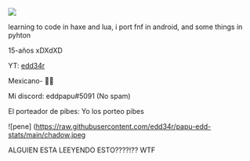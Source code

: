 ![](https://github-readme-stats.vercel.app/api?username=edd34r&show_icons=true&theme=dark)

learning to code in haxe and lua, 
i port fnf in android,
and some things in pyhton

15-años xDXdXD

YT: [edd34r](https://youtube.com/c/Edd34rUWU)

Mexicano- 🐒💀

Mi discord: eddpapu#5091
(No spam)

El porteador de pibes: 
Yo los porteo pibes

![pene] (https://raw.githubusercontent.com/edd34r/papu-edd-stats/main/chadow.jpeg


ALGUIEN ESTA LEEYENDO ESTO????!?? WTF
